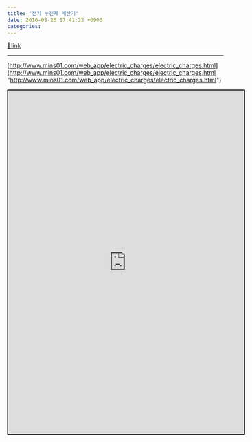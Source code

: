 ```yaml
---
title: "전기 누진제 계산기"
date: 2016-08-26 17:41:23 +0900
categories: 
---
```

[🔗link](http://www.mins01.com/mh/tech/read/1030)
***


[http://www.mins01.com/web_app/electric_charges/electric_charges.html](http://www.mins01.com/web_app/electric_charges/electric_charges.html "http://www.mins01.com/web_app/electric_charges/electric_charges.html")  
  
<iframe frameborder="2" height="800" src="http://www.mins01.com/web_app/electric_charges/electric_charges.html" style="border-width: 2px; border-style: solid;" width="550"></iframe>  

